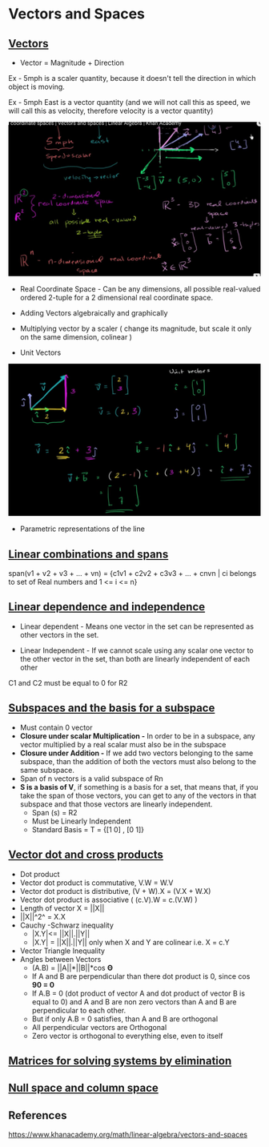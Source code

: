 # Vectors and Spaces

## [Vectors](https://www.khanacademy.org/math/linear-algebra/vectors-and-spaces#vectors)

- Vector = Magnitude + Direction

Ex - 5mph is a scaler quantity, because it doesn't tell the direction in which object is moving.

Ex - 5mph East is a vector quantity (and we will not call this as speed, we will call this as velocity, therefore velocity is a vector quantity)

![image](../../media/Vectors-and-Spaces-image1.jpg)

- Real Coordinate Space - Can be any dimensions, all possible real-valued ordered 2-tuple for a 2 dimensional real coordinate space.

- Adding Vectors algebraically and graphically
- Multiplying vector by a scaler ( change its magnitude, but scale it only on the same dimension, colinear )
- Unit Vectors

![image](../../media/Vectors-and-Spaces-image2.jpg)

- Parametric representations of the line

## [Linear combinations and spans](https://www.khanacademy.org/math/linear-algebra/vectors-and-spaces#linear-combinations)

span(v1 + v2 + v3 + ... + vn) = {c1v1 + c2v2 + c3v3 + ... + cnvn | ci belongs to set of Real numbers and 1 <= i <= n}

## [Linear dependence and independence](https://www.khanacademy.org/math/linear-algebra/vectors-and-spaces#linear-independence)

- Linear dependent - Means one vector in the set can be represented as other vectors in the set.

- Linear Independent - If we cannot scale using any scalar one vector to the other vector in the set, than both are linearly independent of each other

C1 and C2 must be equal to 0 for R2

## [Subspaces and the basis for a subspace](https://www.khanacademy.org/math/linear-algebra/vectors-and-spaces#subspace-basis)

- Must contain 0 vector
- **Closure under scalar Multiplication -** In order to be in a subspace, any vector multiplied by a real scalar must also be in the subspace
- **Closure under Addition -** If we add two vectors belonging to the same subspace, than the addition of both the vectors must also belong to the same subspace.
- Span of n vectors is a valid subspace of Rn
- **S is a basis of V**, if something is a basis for a set, that means that, if you take the span of those vectors, you can get to any of the vectors in that subspace and that those vectors are linearly independent.
  - Span (s) = R2
  - Must be Linearly Independent
  - Standard Basis = T = {[1 0] , [0 1]}

## [Vector dot and cross products](https://www.khanacademy.org/math/linear-algebra/vectors-and-spaces#dot-cross-products)

- Dot product
- Vector dot product is commutative, V.W = W.V
- Vector dot product is distributive, (V + W).X = (V.X + W.X)
- Vector dot product is associative ( (c.V).W = c.(V.W) )
- Length of vector X = ||X||
- ||X||^2^ = X.X
- Cauchy -Schwarz inequality
  - |X.Y|<= ||X||.||Y||
  - |X.Y| = ||X||.||Y|| only when X and Y are colinear i.e. X = c.Y
- Vector Triangle Inequality
- Angles between Vectors
  - (A.B) = ||A||*||B||*cos **Θ**
  - If A and B are perpendicular than there dot product is 0, since cos **90 = 0**
  - If A.B = 0 (dot product of vector A and dot product of vector B is equal to 0) and A and B are non zero vectors than A and B are perpendicular to each other.
  - But if only A.B = 0 satisfies, than A and B are orthogonal
  - All perpendicular vectors are Orthogonal
  - Zero vector is orthogonal to everything else, even to itself

## [Matrices for solving systems by elimination](https://www.khanacademy.org/math/linear-algebra/vectors-and-spaces#matrices-elimination)

## [Null space and column space](https://www.khanacademy.org/math/linear-algebra/vectors-and-spaces#null-column-space)

## References

<https://www.khanacademy.org/math/linear-algebra/vectors-and-spaces>
